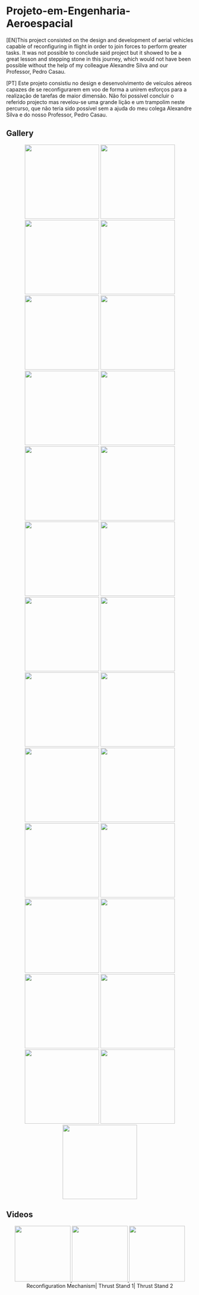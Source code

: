 # Projeto-em-Engenharia-Aeroespacial

[EN]This project consisted on the design and development of aerial vehicles capable of reconfiguring in flight in order to join forces to perform greater tasks. It was not possible to conclude said project but it showed to be a great lesson and stepping stone in this journey, which would not have been possible without the help of my colleague Alexandre Silva and our Professor, Pedro Casau.

[PT] Este projeto consistiu no design e desenvolvimento de veículos aéreos capazes de se reconfigurarem em voo de forma a unirem esforços para a realização de tarefas de maior dimensão. Não foi possível concluir o referido projecto mas revelou-se uma grande lição e um trampolim neste percurso, que não teria sido possível sem a ajuda do meu colega Alexandre Silva e do nosso Professor, Pedro Casau.


<h2>Gallery</h2>
<p align="center">
  <img src="https://github.com/magnergusse/Projeto-em-Engenharia-Aeroespacial/blob/main/Gallery/IMG_2114.JPEG" width="200">
    <img src="https://github.com/magnergusse/Projeto-em-Engenharia-Aeroespacial/blob/main/Gallery/IMG_2115.JPEG" width="200">
    <img src="https://github.com/magnergusse/Projeto-em-Engenharia-Aeroespacial/blob/main/Gallery/IMG_2116.JPEG" width="200">
<img src="https://github.com/magnergusse/Projeto-em-Engenharia-Aeroespacial/blob/main/Gallery/IMG_2117.JPEG" width="200">
<img src="https://github.com/magnergusse/Projeto-em-Engenharia-Aeroespacial/blob/main/Gallery/IMG_2118.JPEG" width="200">
<img src="https://github.com/magnergusse/Projeto-em-Engenharia-Aeroespacial/blob/main/Gallery/IMG_2119.JPEG" width="200">
<img src="https://github.com/magnergusse/Projeto-em-Engenharia-Aeroespacial/blob/main/Gallery/IMG_2120.JPEG" width="200">
<img src="https://github.com/magnergusse/Projeto-em-Engenharia-Aeroespacial/blob/main/Gallery/IMG_2423.JPEG" width="200">
<img src="https://github.com/magnergusse/Projeto-em-Engenharia-Aeroespacial/blob/main/Gallery/IMG_2438.JPEG" width="200">
<img src="https://github.com/magnergusse/Projeto-em-Engenharia-Aeroespacial/blob/main/Gallery/IMG_2439.JPEG" width="200">
<img src="https://github.com/magnergusse/Projeto-em-Engenharia-Aeroespacial/blob/main/Gallery/IMG_2440.JPEG" width="200">
<img src="https://github.com/magnergusse/Projeto-em-Engenharia-Aeroespacial/blob/main/Gallery/IMG_2441.JPEG" width="200">
<img src="https://github.com/magnergusse/Projeto-em-Engenharia-Aeroespacial/blob/main/Gallery/IMG_2654.JPEG" width="200">
<img src="https://github.com/magnergusse/Projeto-em-Engenharia-Aeroespacial/blob/main/Gallery/IMG_2655.JPEG" width="200">
<img src="https://github.com/magnergusse/Projeto-em-Engenharia-Aeroespacial/blob/main/Gallery/IMG_2656.JPEG" width="200">
<img src="https://github.com/magnergusse/Projeto-em-Engenharia-Aeroespacial/blob/main/Gallery/IMG_2657.JPEG" width="200">
<img src="https://github.com/magnergusse/Projeto-em-Engenharia-Aeroespacial/blob/main/Gallery/IMG_2658.JPEG" width="200">
<img src="https://github.com/magnergusse/Projeto-em-Engenharia-Aeroespacial/blob/main/Gallery/IMG_2659.JPEG" width="200">
<img src="https://github.com/magnergusse/Projeto-em-Engenharia-Aeroespacial/blob/main/Gallery/IMG_2661.JPEG" width="200">
<img src="https://github.com/magnergusse/Projeto-em-Engenharia-Aeroespacial/blob/main/Gallery/IMG_2662.JPEG" width="200">
<img src="https://github.com/magnergusse/Projeto-em-Engenharia-Aeroespacial/blob/main/Gallery/IMG_2663.JPEG" width="200">
<img src="https://github.com/magnergusse/Projeto-em-Engenharia-Aeroespacial/blob/main/Gallery/IMG_2664.JPEG" width="200">
<img src="https://github.com/magnergusse/Projeto-em-Engenharia-Aeroespacial/blob/main/Gallery/IMG_2665.JPEG" width="200">
<img src="https://github.com/magnergusse/Projeto-em-Engenharia-Aeroespacial/blob/main/Gallery/IMG_2702.JPEG" width="200">
<img src="https://github.com/magnergusse/Projeto-em-Engenharia-Aeroespacial/blob/main/Gallery/IMG_2703.JPEG" width="200">
<img src="https://github.com/magnergusse/Projeto-em-Engenharia-Aeroespacial/blob/main/Gallery/IMG_2704.JPEG" width="200">
<img src="https://github.com/magnergusse/Projeto-em-Engenharia-Aeroespacial/blob/main/Gallery/IMG_2705.JPEG" width="200">
</p>

<h2>Videos</h2>
  <p align="center">

   <a href="https://youtube.com/shorts/ozo2lfBxjCk?feature=share" target="_blank">
    <img src="https://github.com/magnergusse/Projeto-em-Engenharia-Aeroespacial/blob/main/Gallery/IMG_2655.JPEG" width="150"> 
  </a>
  
  <a href="https://youtube.com/shorts/JcyohlVHpi4?feature=share" target="_blank">
    <img src="https://github.com/magnergusse/Projeto-em-Engenharia-Aeroespacial/blob/main/Gallery/tumb.png" width="150">
  </a>
  
  <a href="https://youtube.com/shorts/KsTUEmDCxvE?feature=share" target="_blank">
    <img src="https://github.com/magnergusse/Projeto-em-Engenharia-Aeroespacial/blob/main/Gallery/IMG_2114.JPEG" width="150">
  </a>
   <a>
    Reconfiguration Mechanism|      
  </a>
  
  <a>
    Thrust Stand 1|      
  </a>
  
  <a>
    Thrust Stand 2
  </a>
</p>
</p>
